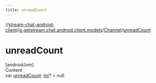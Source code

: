 ```yaml
---
title: unreadCount
---
```

//[stream-chat-android-client](../../../index.md)/[io.getstream.chat.android.client.models](../index.md)/[Channel](index.md)/[unreadCount](unreadCount.md)



# unreadCount  
[androidJvm]  
Content  
var [unreadCount](unreadCount.md): [Int](https://kotlinlang.org/api/latest/jvm/stdlib/kotlin/-int/index.html)? = null  



